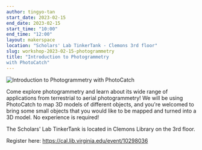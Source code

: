 ```yaml
---
author: tingyo-tan
start_date: 2023-02-15
end_date: 2023-02-15
start_time: "10:00"
end_time: "12:00"
layout: makerspace
location: "Scholars' Lab TinkerTank - Clemons 3rd floor"
slug: workshop-2023-02-15-photogrammetry
title: "Introduction to Photogrammetry 
with PhotoCatch"
---
```


![Introduction to Photogrammetry 
with PhotoCatch](/assets/post-media/workshops/photo-catch.png)

Come explore photogrammetry and learn about its wide range of 
applications from terrestrial to aerial photogrammetry! We will be using 
PhotoCatch to map 3D models of different objects, and you're 
welcomed to bring some small objects that you would like to be mapped 
and turned into a 3D model. No experience is required! 

The Scholars' Lab TinkerTank is located in Clemons Library on the 3rd floor.

Register here: [https://cal.lib.virginia.edu/event/10298036 ](https://cal.lib.virginia.edu/event/10298036)
